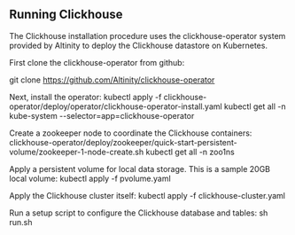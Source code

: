 Running Clickhouse
-----------------

The Clickhouse installation procedure uses the clickhouse-operator system provided by Altinity to deploy the Clickhouse datastore on Kubernetes.

First clone the clickhouse-operator from github:

git clone https://github.com/Altinity/clickhouse-operator


Next, install the operator:
kubectl apply -f clickhouse-operator/deploy/operator/clickhouse-operator-install.yaml
kubectl get all -n kube-system --selector=app=clickhouse-operator

Create a zookeeper node to coordinate the Clickhouse containers:
clickhouse-operator/deploy/zookeeper/quick-start-persistent-volume/zookeeper-1-node-create.sh
kubectl get all -n zoo1ns

Apply a persistent volume for local data storage. This is a sample 20GB local volume:
kubectl apply -f pvolume.yaml 

Apply the Clickhouse cluster itself:
kubectl apply -f clickhouse-cluster.yaml 

Run a setup script to configure the Clickhouse database and tables:
sh run.sh